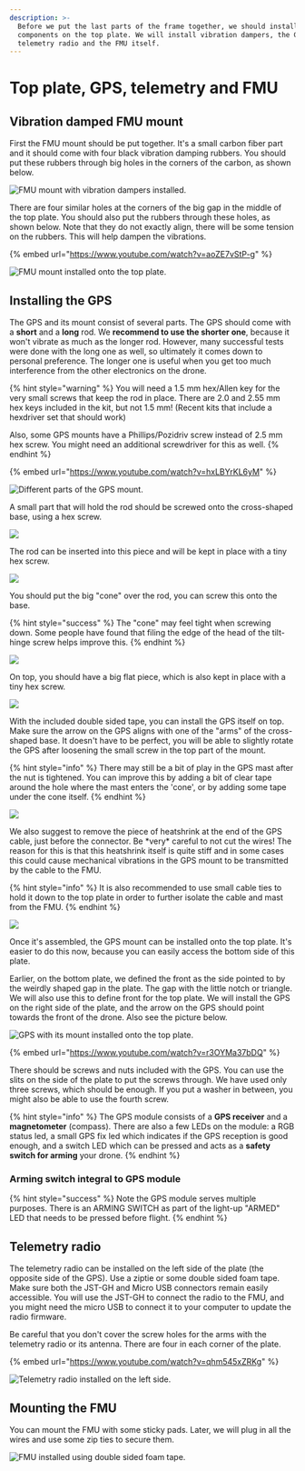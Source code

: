 ```yaml
---
description: >-
  Before we put the last parts of the frame together, we should install some
  components on the top plate. We will install vibration dampers, the GPS mount,
  telemetry radio and the FMU itself.
---
```


# Top plate, GPS, telemetry and FMU

## Vibration damped FMU mount

First the FMU mount should be put together. It's a small carbon fiber part and it should come with four black vibration damping rubbers. You should put these rubbers through big holes in the corners of the carbon, as shown below.

![FMU mount with vibration dampers installed.](../../.gitbook/assets/20190218_160335.jpg)

There are four similar holes at the corners of the big gap in the middle of the top plate. You should also put the rubbers through these holes, as shown below. Note that they do not exactly align, there will be some tension on the rubbers. This will help dampen the vibrations.

{% embed url="https://www.youtube.com/watch?v=aoZE7vStP-g" %}

![FMU mount installed onto the top plate.](../../.gitbook/assets/20190218_160537.jpg)

## Installing the GPS

The GPS and its mount consist of several parts. The GPS should come with a **short** and a **long** rod. We **recommend to use the shorter one**, because it won't vibrate as much as the longer rod. However, many successful tests were done with the long one as well, so ultimately it comes down to personal preference. The longer one is useful when you get too much interference from the other electronics on the drone.

{% hint style="warning" %}
You will need a 1.5 mm hex/Allen key for the very small screws that keep the rod in place. There are 2.0 and 2.55 mm hex keys included in the kit, but not 1.5 mm! \(Recent kits that include a hexdriver set that should work\)  
  
Also, some GPS mounts have a Phillips/Pozidriv screw instead of 2.5 mm hex screw. You might need an additional screwdriver for this as well.
{% endhint %}

{% embed url="https://www.youtube.com/watch?v=hxLBYrKL6yM" %}

![Different parts of the GPS mount.](../../.gitbook/assets/20190621_100301.jpg)

A small part that will hold the rod should be screwed onto the cross-shaped base, using a hex screw. 

![](../../.gitbook/assets/20190621_100654.jpg)

The rod can be inserted into this piece and will be kept in place with a tiny hex screw.

![](../../.gitbook/assets/20190621_100845.jpg)

You should put the big "cone" over the rod, you can screw this onto the base.

{% hint style="success" %}
The  "cone" may feel tight when screwing down. Some people have found that filing the edge of the head of the tilt-hinge screw helps improve this.
{% endhint %}

![](../../.gitbook/assets/20190621_100929.jpg)

On top, you should have a big flat piece, which is also kept in place with a tiny hex screw.

![](../../.gitbook/assets/20190621_101105.jpg)

With the included double sided tape, you can install the GPS itself on top. Make sure the arrow on the GPS aligns with one of the "arms" of the cross-shaped base. It doesn't have to be perfect, you will be able to slightly rotate the GPS after loosening the small screw in the top part of the mount.

{% hint style="info" %}
There may still be a bit of play in the GPS mast after the nut is tightened. You can improve this by adding a bit of clear tape around the hole where the mast enters the 'cone', or by adding some tape under the cone itself.
{% endhint %}

![](../../.gitbook/assets/20190621_101243.jpg)

We also suggest to remove the piece of heatshrink at the end of the GPS cable, just before the connector. Be \*very\* careful to not cut the wires! The reason for this is that this heatshrink itself is quite stiff and in some cases this could cause mechanical vibrations in the GPS mount to be transmitted by the cable to the FMU.

{% hint style="info" %}
It is also recommended to use small cable ties to hold it down to the top plate in order to further isolate the cable and mast from the FMU.
{% endhint %}

![](../../.gitbook/assets/heatshrink.jpg)

Once it's assembled, the GPS mount can be installed onto the top plate. It's easier to do this now, because you can easily access the bottom side of this plate. 

Earlier, on the bottom plate, we defined the front as the side pointed to by the weirdly shaped gap in the plate. The gap with the little notch or triangle. We will also use this to define front for the top plate. We will install the GPS on the right side of the plate, and the arrow on the GPS should point towards the front of the drone. Also see the picture below.

![GPS with its mount installed onto the top plate.](../../.gitbook/assets/20190218_171401.jpg)

{% embed url="https://www.youtube.com/watch?v=r3OYMa37bDQ" %}

There should be screws and nuts included with the GPS. You can use the slits on the side of the plate to put the screws through. We have used only three screws, which should be enough. If you put a washer in between, you might also be able to use the fourth screw.

{% hint style="info" %}
The GPS module consists of a **GPS receiver** and a **magnetometer** \(compass\). There are also a few LEDs on the module: a RGB status led, a small GPS fix led which indicates if the GPS reception is good enough, and a switch LED which can be pressed and acts as a **safety switch for arming** your drone.
{% endhint %}

### Arming switch integral to GPS module

{% hint style="success" %}
Note the GPS module serves multiple purposes. There is an ARMING SWITCH as part of the light-up "ARMED" LED that needs to be pressed before flight.
{% endhint %}

## Telemetry radio

The telemetry radio can be installed on the left side of the plate \(the opposite side of the GPS\). Use a ziptie or some double sided foam tape. Make sure both the JST-GH and Micro USB connectors remain easily accessible. You will use the JST-GH to connect the radio to the FMU, and you might need the micro USB to connect it to your computer to update the radio firmware.

Be careful that you don't cover the screw holes for the arms with the telemetry radio or its antenna. There are four in each corner of the plate.

{% embed url="https://www.youtube.com/watch?v=qhm545xZRKg" %}

![Telemetry radio installed on the left side.](../../.gitbook/assets/20190218_171922.jpg)

## Mounting the FMU

You can mount the FMU with some sticky pads. Later, we will plug in all the wires and use some zip ties to secure them.

![FMU installed using double sided foam tape.](../../.gitbook/assets/20190218_172859.jpg)

